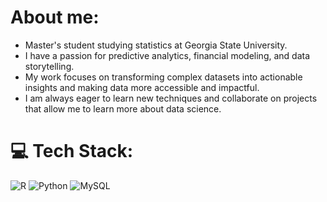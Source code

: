 # About me:
* Master's student studying statistics at Georgia State University.<br>
* I have a passion for predictive analytics, financial modeling, and data storytelling. <br>
* My work focuses on transforming complex datasets into actionable insights and making data more accessible and impactful. <br>
* I am always eager to learn new techniques and collaborate on projects that allow me to learn more about data science.


# 💻 Tech Stack:
![R](https://img.shields.io/badge/r-%23276DC3.svg?style=for-the-badge&logo=r&logoColor=white) ![Python](https://img.shields.io/badge/python-3670A0?style=for-the-badge&logo=python&logoColor=ffdd54) ![MySQL](https://img.shields.io/badge/mysql-4479A1.svg?style=for-the-badge&logo=mysql&logoColor=white)

